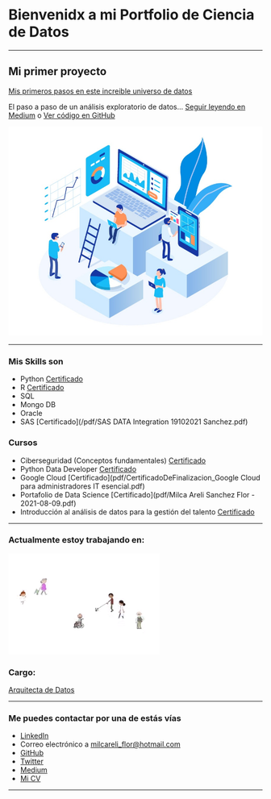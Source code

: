 # Bienvenidx a mi Portfolio de Ciencia de Datos

---

## Mi primer proyecto
[Mis primeros pasos en este increible universo de datos](https://medium.com/@sanchez54138)

El paso a paso de un análisis exploratorio de datos... [Seguir leyendo en Medium](https://medium.com/@sanchez54138/an%C3%A1lisis-exploratorio-de-clientes-con-python-ed0b97717c) o [Ver código en GitHub](https://github.com/MilcaAreliS/proyecto_portafolio)

[<img src="images/analisis-de-datos.jpg?raw=true"/>](https://medium.com/@sanchez54138)

---

### Mis Skills son

- Python [Certificado](/pdf/intro-python.pdf)
- R [Certificado](/pdf/intro-R.pdf)
- SQL
- Mongo DB
- Oracle
- SAS [Certificado](/pdf/SAS DATA Integration 19102021 Sanchez.pdf)

### Cursos

- Ciberseguridad (Conceptos fundamentales) [Certificado](pdf/Ciberseguridad.pdf)
- Python Data Developer [Certificado](https://certificado.eant.tech/eyJzIjoiNDQ3ODI5ODA1IiwiaSI6InhydjVoMHp1eDJlIn0)
- Google Cloud [Certificado](pdf/CertificadoDeFinalizacion_Google Cloud para administradores IT esencial.pdf)
- Portafolio de Data Science [Certificado](pdf/Milca Areli Sanchez Flor - 2021-08-09.pdf)
- Introducción al análisis de datos para la gestión del talento [Certificado](pdf/Analisis-de-datos-UBA-RRHH.pdf)

---

### Actualmente estoy trabajando en:

[<img src="images/gif-secretaria.gif?raw=true"/>](https://www.buenosaires.gob.ar/jefaturadegabinete/innovacion)

### Cargo: 

[Arquitecta de Datos](images/Captura-milogo.PNG)

---

### Me puedes contactar por una de estás vías

- [LinkedIn](https://www.linkedin.com/in/milca-sanchez/)
- Correo electrónico a <milcareli_flor@hotmail.com>
- [GitHub](https://github.com/MilcaAreliS)
- [Twitter](https://twitter.com/milcareliflor)
- [Medium](https://medium.com/@sanchez54138)
- [Mi CV](pdf/Milca_Sanchez_CV.pdf)

---
